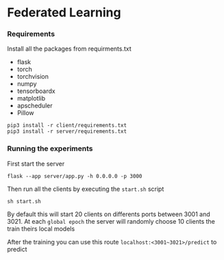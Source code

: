 # Federated Learning

### Requirements
Install all the packages from requirments.txt

- flask
- torch
- torchvision
- numpy
- tensorboardx
- matplotlib
- apscheduler
- Pillow
```
pip3 install -r client/requirements.txt
pip3 install -r server/requirements.txt
```

### Running the experiments
First start the server
```
flask --app server/app.py -h 0.0.0.0 -p 3000
```

Then run all the clients by executing the `start.sh` script
````
sh start.sh
````
By default this will start 20 clients on differents ports between 3001 and 3021.
At each `global epoch` the server will randomly choose 10 clients the train theirs local models
 
After the training you can use this route `localhost:<3001~3021>/predict` to predict